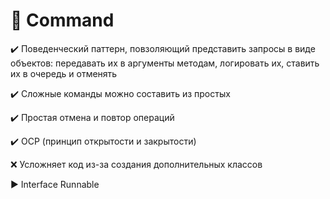 # :construction: Command

:heavy_check_mark: Поведенческий паттерн, повзоляющий представить запросы в виде объектов: передавать их в аргументы методам, логировать их, ставить их в очередь и отменять

:heavy_check_mark: Сложные команды можно составить из простых

:heavy_check_mark: Простая отмена и повтор операций

:heavy_check_mark: OCP (принцип открытости и закрытости)

:x: Усложняет код из-за создания дополнительных классов

:arrow_forward: Interface Runnable